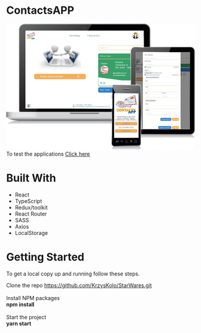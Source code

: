 # ContactsAPP
<img src="demo/prezentacja.jpg" alt="StarWares" width="550px">
To test the applications <a target="_blank" href="http://kk-projekt-2.net.pl/">Click here </a>

# Built With
 - React
 - TypeScript
 - Redux/toolkit
 - React Router
 - SASS
 - Axios
 - LocalStorage
 
# Getting Started

To get a local copy up and running follow these steps.

Clone the repo
https://github.com/KrzysKolo/StarWares.git
<br><br>
Install NPM packages <br>
<b> npm install </b> <br><br>
Start the project <br>
<b> yarn start </b>

